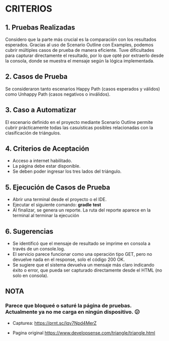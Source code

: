 # CRITERIOS
## 1. Pruebas Realizadas
Considero que la parte más crucial es la comparación con los resultados esperados. Gracias al uso de Scenario Outline con Examples, podemos cubrir múltiples casos de prueba de manera eficiente. Tuve dificultades para capturar directamente el resultado, por lo que opté por extraerlo desde la consola, donde se muestra el mensaje según la lógica implementada.

## 2. Casos de Prueba
Se consideraron tanto escenarios Happy Path (casos esperados y válidos) como Unhappy Path (casos negativos o inválidos).

## 3. Caso a Automatizar
El escenario definido en el proyecto mediante Scenario Outline permite cubrir prácticamente todas las casuísticas posibles relacionadas con la clasificación de triángulos.

## 4. Criterios de Aceptación
- Acceso a internet habilitado.
- La página debe estar disponible.
- Se deben poder ingresar los tres lados del triángulo.

## 5. Ejecución de Casos de Prueba
- Abrir una terminal desde el proyecto o el IDE.
- Ejecutar el siguiente comando: **gradle** **test**
- Al finalizar, se genera un reporte. La ruta del reporte aparece en la terminal al terminar la ejecución

## 6. Sugerencias
- Se identificó que el mensaje de resultado se imprime en consola a través de un console.log.
- El servicio parece funcionar como una operación tipo GET, pero no devuelve nada en el response, solo el código 200 OK.
- Se sugiere que el sistema devuelva un mensaje más claro indicando éxito o error, que pueda ser capturado directamente desde el HTML (no solo en consola).



## **NOTA**
### Parece que bloqueé o saturé la página de pruebas. Actualmente ya no me carga en ningún dispositivo. 😕
- Capturea:
https://prnt.sc/lqv7Npd4MerZ

- Pagina original
https://www.developsense.com/triangle/triangle.html




